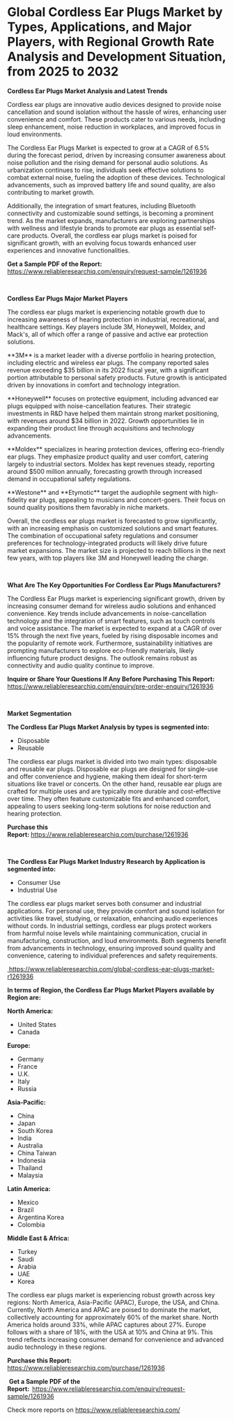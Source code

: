 <p><h1>Global Cordless Ear Plugs Market by Types, Applications, and Major Players, with Regional Growth Rate Analysis and Development Situation, from 2025 to 2032</h1></p><p><strong>Cordless Ear Plugs Market Analysis and Latest Trends</strong></p>
<p><p>Cordless ear plugs are innovative audio devices designed to provide noise cancellation and sound isolation without the hassle of wires, enhancing user convenience and comfort. These products cater to various needs, including sleep enhancement, noise reduction in workplaces, and improved focus in loud environments.</p><p>The Cordless Ear Plugs Market is expected to grow at a CAGR of 6.5% during the forecast period, driven by increasing consumer awareness about noise pollution and the rising demand for personal audio solutions. As urbanization continues to rise, individuals seek effective solutions to combat external noise, fueling the adoption of these devices. Technological advancements, such as improved battery life and sound quality, are also contributing to market growth.</p><p>Additionally, the integration of smart features, including Bluetooth connectivity and customizable sound settings, is becoming a prominent trend. As the market expands, manufacturers are exploring partnerships with wellness and lifestyle brands to promote ear plugs as essential self-care products. Overall, the cordless ear plugs market is poised for significant growth, with an evolving focus towards enhanced user experiences and innovative functionalities.</p></p>
<p><strong>Get a Sample PDF of the Report:&nbsp;</strong> <a href="https://www.reliableresearchiq.com/enquiry/request-sample/1261936?utm_campaign=2132&utm_medium=2&utm_source=Github&utm_content=ia&utm_term=06022025&utm_id=cordless-ear-plugs">https://www.reliableresearchiq.com/enquiry/request-sample/1261936</a></p>
<p>&nbsp;</p>
<p><strong>Cordless Ear Plugs Major Market Players</strong></p>
<p><p>The cordless ear plugs market is experiencing notable growth due to increasing awareness of hearing protection in industrial, recreational, and healthcare settings. Key players include 3M, Honeywell, Moldex, and Mack's, all of which offer a range of passive and active ear protection solutions.</p><p>**3M** is a market leader with a diverse portfolio in hearing protection, including electric and wireless ear plugs. The company reported sales revenue exceeding $35 billion in its 2022 fiscal year, with a significant portion attributable to personal safety products. Future growth is anticipated driven by innovations in comfort and technology integration.</p><p>**Honeywell** focuses on protective equipment, including advanced ear plugs equipped with noise-cancellation features. Their strategic investments in R&D have helped them maintain strong market positioning, with revenues around $34 billion in 2022. Growth opportunities lie in expanding their product line through acquisitions and technology advancements.</p><p>**Moldex** specializes in hearing protection devices, offering eco-friendly ear plugs. They emphasize product quality and user comfort, catering largely to industrial sectors. Moldex has kept revenues steady, reporting around $500 million annually, forecasting growth through increased demand in occupational safety regulations.</p><p>**Westone** and **Etymotic** target the audiophile segment with high-fidelity ear plugs, appealing to musicians and concert-goers. Their focus on sound quality positions them favorably in niche markets.</p><p>Overall, the cordless ear plugs market is forecasted to grow significantly, with an increasing emphasis on customized solutions and smart features. The combination of occupational safety regulations and consumer preferences for technology-integrated products will likely drive future market expansions. The market size is projected to reach billions in the next few years, with top players like 3M and Honeywell leading the charge.</p></p>
<p>&nbsp;</p>
<p><strong>What Are The Key Opportunities For Cordless Ear Plugs Manufacturers?</strong></p>
<p><p>The Cordless Ear Plugs market is experiencing significant growth, driven by increasing consumer demand for wireless audio solutions and enhanced convenience. Key trends include advancements in noise-cancellation technology and the integration of smart features, such as touch controls and voice assistance. The market is expected to expand at a CAGR of over 15% through the next five years, fueled by rising disposable incomes and the popularity of remote work. Furthermore, sustainability initiatives are prompting manufacturers to explore eco-friendly materials, likely influencing future product designs. The outlook remains robust as connectivity and audio quality continue to improve.</p></p>
<p><strong>Inquire or Share Your Questions If Any Before Purchasing This Report:</strong> <a href="https://www.reliableresearchiq.com/enquiry/pre-order-enquiry/1261936?utm_campaign=2132&utm_medium=2&utm_source=Github&utm_content=ia&utm_term=06022025&utm_id=cordless-ear-plugs">https://www.reliableresearchiq.com/enquiry/pre-order-enquiry/1261936</a></p>
<p>&nbsp;</p>
<p><strong>Market Segmentation</strong></p>
<p><strong>The Cordless Ear Plugs Market Analysis by types is segmented into:</strong></p>
<p><ul><li>Disposable</li><li>Reusable</li></ul></p>
<p><p>The cordless ear plugs market is divided into two main types: disposable and reusable ear plugs. Disposable ear plugs are designed for single-use and offer convenience and hygiene, making them ideal for short-term situations like travel or concerts. On the other hand, reusable ear plugs are crafted for multiple uses and are typically more durable and cost-effective over time. They often feature customizable fits and enhanced comfort, appealing to users seeking long-term solutions for noise reduction and hearing protection.</p></p>
<p><strong>Purchase this Report:&nbsp;</strong><a href="https://www.reliableresearchiq.com/purchase/1261936?utm_campaign=2132&utm_medium=2&utm_source=Github&utm_content=ia&utm_term=06022025&utm_id=cordless-ear-plugs">https://www.reliableresearchiq.com/purchase/1261936</a></p>
<p>&nbsp;</p>
<p><strong>The Cordless Ear Plugs Market Industry Research by Application is segmented into:</strong></p>
<p><ul><li>Consumer Use</li><li>Industrial Use</li></ul></p>
<p><p>The cordless ear plugs market serves both consumer and industrial applications. For personal use, they provide comfort and sound isolation for activities like travel, studying, or relaxation, enhancing audio experiences without cords. In industrial settings, cordless ear plugs protect workers from harmful noise levels while maintaining communication, crucial in manufacturing, construction, and loud environments. Both segments benefit from advancements in technology, ensuring improved sound quality and convenience, catering to individual preferences and safety requirements.</p></p>
<p><a href="https://www.reliableresearchiq.com/global-cordless-ear-plugs-market-r1261936?utm_campaign=2132&utm_medium=2&utm_source=Github&utm_content=ia&utm_term=06022025&utm_id=cordless-ear-plugs">&nbsp;https://www.reliableresearchiq.com/global-cordless-ear-plugs-market-r1261936</a></p>
<p><strong>In terms of Region, the Cordless Ear Plugs Market Players available by Region are:</strong></p>
<p>
    <p> <strong> North America: </strong>
        <ul>
            <li>United States</li>
            <li>Canada</li>
        </ul>
        </p> 
    <p> <strong> Europe: </strong>
        <ul>
            <li>Germany</li>
            <li>France</li>
            <li>U.K.</li>
            <li>Italy</li>
            <li>Russia</li>
        </ul>
        </p> 
    <p> <strong> Asia-Pacific: </strong>
        <ul>
            <li>China</li>
            <li>Japan</li>
            <li>South Korea</li>
            <li>India</li>
            <li>Australia</li>
            <li>China Taiwan</li>
            <li>Indonesia</li>
            <li>Thailand</li>
            <li>Malaysia</li>
        </ul>
        </p> 
    <p> <strong> Latin America: </strong>
        <ul>
            <li>Mexico</li>
            <li>Brazil</li>
            <li>Argentina Korea</li>
            <li>Colombia</li>
        </ul>
        </p> 
    <p> <strong> Middle East & Africa: </strong>
        <ul>
            <li>Turkey</li>
            <li>Saudi</li>
            <li>Arabia</li>
            <li>UAE</li>
            <li>Korea</li>
        </ul>
    </p>
    </p>
<p><p>The cordless ear plugs market is experiencing robust growth across key regions: North America, Asia-Pacific (APAC), Europe, the USA, and China. Currently, North America and APAC are poised to dominate the market, collectively accounting for approximately 60% of the market share. North America holds around 33%, while APAC captures about 27%. Europe follows with a share of 18%, with the USA at 10% and China at 9%. This trend reflects increasing consumer demand for convenience and advanced audio technology in these regions.</p></p>
<p><strong>Purchase this Report: </strong><a href="https://www.reliableresearchiq.com/purchase/1261936?utm_campaign=2132&utm_medium=2&utm_source=Github&utm_content=ia&utm_term=06022025&utm_id=cordless-ear-plugs">https://www.reliableresearchiq.com/purchase/1261936</a></p>
<p>&nbsp;<strong>Get a Sample PDF of the Report:&nbsp;&nbsp;</strong><a href="https://www.reliableresearchiq.com/enquiry/request-sample/1261936?utm_campaign=2132&utm_medium=2&utm_source=Github&utm_content=ia&utm_term=06022025&utm_id=cordless-ear-plugs">https://www.reliableresearchiq.com/enquiry/request-sample/1261936</a></p>
<p><strong></strong></p>
<p>Check more reports on <a href="https://www.reliableresearchiq.com/?utm_campaign=2132&utm_medium=2&utm_source=Github&utm_content=ia&utm_term=06022025&utm_id=cordless-ear-plugs">https://www.reliableresearchiq.com/</a></p>